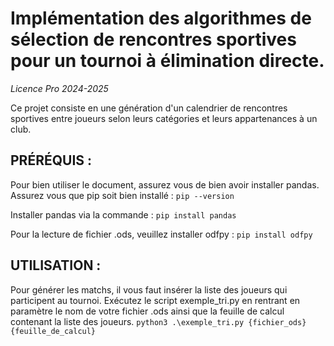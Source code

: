 # Implémentation des algorithmes de sélection de rencontres sportives pour un tournoi à élimination directe.

*Licence Pro 2024-2025*

Ce projet consiste en une génération d'un calendrier de rencontres sportives entre joueurs selon leurs catégories et leurs appartenances à un club.

## PRÉRÉQUIS : 

Pour bien utiliser le document, assurez vous de bien avoir installer pandas.
Assurez vous que pip soit bien installé : `pip --version`

Installer pandas via la commande : `pip install pandas`

Pour la lecture de fichier .ods, veuillez installer odfpy : `pip install odfpy`


## UTILISATION : 

Pour générer les matchs, il vous faut insérer la liste des joueurs qui participent au tournoi. Exécutez le script exemple_tri.py en rentrant en paramètre le nom de votre fichier .ods ainsi que la feuille de calcul contenant la liste des joueurs.
`python3 .\exemple_tri.py {fichier_ods} {feuille_de_calcul}`